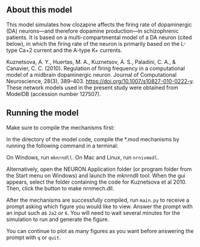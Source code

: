 
## About this model

This model simulates how clozapine affects the firing rate of dopaminergic (DA) neurons—and therefore dopamine production—in schizophrenic patients. It is based on a multi-compartmental model of a DA neuron (cited below), in which the firing rate of the neuron is primarily based on the L-type Ca+2 current and the A-type K+ currents.

Kuznetsova, A. Y., Huertas, M. A., Kuznetsov, A. S., Paladini, C. A., & Canavier, C. C. (2010). Regulation of firing frequency in a computational model of a midbrain dopaminergic neuron. Journal of Computational Neuroscience, 28(3), 389–403. https://doi.org/10.1007/s10827-010-0222-y. These network models used in the present study were obtained from ModelDB (accession number 127507).

## Running the model

Make sure to compile the mechanisms first:

In the directory of the model code, compile the *.mod mechanisms by running the following command in a terminal:

On Windows, run `mknrndll`.
On Mac and Linux, run `nrnivmodl`.

Alternatively, open the NEURON Application folder (or program folder from the Start menu on Windows) and launch the mknrndll tool. When the gui appears, select the folder containing the code for Kuznetsova et al 2010. Then, click the button to make nrnmech.dll.

After the mechanisms are successfully compiled, run `main.py` to receive a prompt asking which figure you would like to view. Answer the prompt with an input such as `2a2` or `6`. You will need to wait several minutes for the simulation to run and generate the figure.

You can continue to plot as many figures as you want before answering the prompt with `q` or `quit`.
